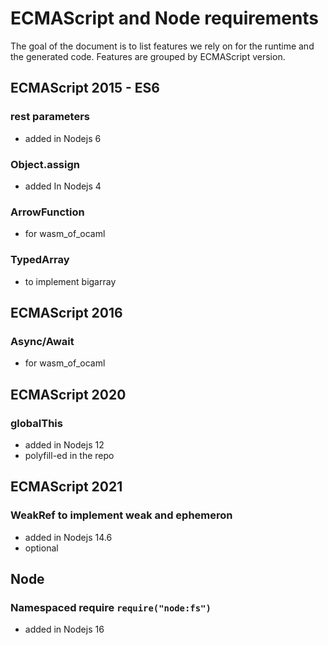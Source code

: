 # ECMAScript and Node requirements

The goal of the document is to list features we rely on for the runtime and the generated code.
Features are grouped by ECMAScript version.

## ECMAScript 2015 - ES6
### rest parameters
- added in Nodejs 6
### Object.assign
- added In Nodejs 4
### ArrowFunction
- for wasm_of_ocaml
### TypedArray
- to implement bigarray

## ECMAScript 2016
### Async/Await
- for wasm_of_ocaml

## ECMAScript 2020
### globalThis
- added in Nodejs 12
- polyfill-ed in the repo

## ECMAScript 2021
### WeakRef to implement weak and ephemeron
- added in Nodejs 14.6
- optional

## Node
### Namespaced require `require("node:fs")`
- added in Nodejs 16